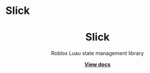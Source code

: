 # Slick
<div align="center">
	<h1>Slick</h1>
	<p>Roblox Luau state management library</p>
	<a href="https://revvy02.github.io/Slick/"><strong>View docs</strong></a>
</div>
<!--moonwave-hide-before-this-line-->